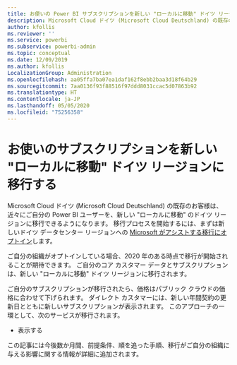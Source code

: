 ```yaml
---
title: お使いの Power BI サブスクリプションを新しい "ローカルに移動" ドイツ リージョンに移行する
description: Microsoft Cloud ドイツ (Microsoft Cloud Deutschland) の既存のお客様の Power BI ユーザーを、新しい "ローカルに移動" のドイツ リージョンに移行する方法に関する情報を提供します。
author: kfollis
ms.reviewer: ''
ms.service: powerbi
ms.subservice: powerbi-admin
ms.topic: conceptual
ms.date: 12/09/2019
ms.author: kfollis
LocalizationGroup: Administration
ms.openlocfilehash: aa05ffa7ba07ea1daf162f8ebb2baa3d18f64b29
ms.sourcegitcommit: 7aa0136f93f88516f97ddd8031ccac5d07863b92
ms.translationtype: HT
ms.contentlocale: ja-JP
ms.lasthandoff: 05/05/2020
ms.locfileid: "75256358"
---
```

# <a name="migrate-your-subscription-to-the-new-go-local-german-regions"></a>お使いのサブスクリプションを新しい "ローカルに移動" ドイツ リージョンに移行する

Microsoft Cloud ドイツ (Microsoft Cloud Deutschland) の既存のお客様は、近々にご自分の Power BI ユーザーを、新しい "ローカルに移動" のドイツ リージョンに移行できるようになります。 移行プロセスを開始するには、まずは新しいドイツ データセンター リージョンへの [Microsoft がアシストする移行にオプトイン](https://aka.ms/office365germanymoveoptin)します。

ご自分の組織がオプトインしている場合、2020 年のある時点で移行が開始されることが期待できます。 ご自分のコア カスタマー データとサブスクリプションは、新しい "ローカルに移動" ドイツ リージョンに移行されます。

ご自分のサブスクリプションが移行されたら、価格はパブリック クラウドの価格に合わせて下げられます。 ダイレクト カスタマーには、新しい年間契約の更新日とともに新しいサブスクリプションが表示されます。 このアプローチの一環として、次のサービスが移行されます。

* 表示する

この記事には今後数か月間、前提条件、順を追った手順、移行がご自分の組織に与える影響に関する情報が詳細に追加されます。
